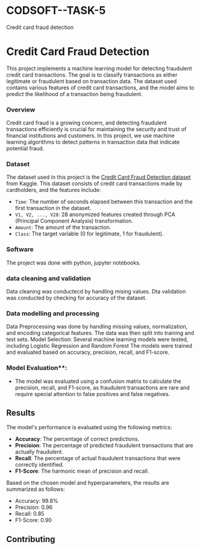 # CODSOFT--TASK-5
Credit card fraud detection
# Credit Card Fraud Detection

This project implements a machine learning model for detecting fraudulent credit card transactions. The goal is to classify transactions as either legitimate or fraudulent based on transaction data. The dataset used contains various features of credit card transactions, and the model aims to predict the likelihood of a transaction being fraudulent.
### Overview

Credit card fraud is a growing concern, and detecting fraudulent transactions efficiently is crucial for maintaining the security and trust of financial institutions and customers. In this project, we use machine learning algorithms to detect patterns in transaction data that indicate potential fraud.

### Dataset

The dataset used in this project is the [Credit Card Fraud Detection dataset](https://www.kaggle.com/mlg-ulb/creditcardfraud) from Kaggle. This dataset consists of credit card transactions made by cardholders, and the features include:

- `Time`: The number of seconds elapsed between this transaction and the first transaction in the dataset.
- `V1, V2, ..., V28`: 28 anonymized features created through PCA (Principal Component Analysis) transformation.
- `Amount`: The amount of the transaction.
- `Class`: The target variable (0 for legitimate, 1 for fraudulent).

### Software
The project was done with python, jupyter notebooks.

### data cleaning and validation
Data cleaning was conductecd by handling mising values.
Dta validation was conducted by checking for accuracy of the dataset.

### Data modelling and processing
 Data Preprocessing was done by handling missing values, normalization, and encoding categorical features.
The data was then split into training and test sets.
Model Selection:
    Several machine learning models were tested, including Logistic Regression and Random Forest
    The models were trained and evaluated based on accuracy, precision, recall, and F1-score.
### Model Evaluation**:
   - The model was evaluated using a confusion matrix to calculate the precision, recall, and F1-score, as fraudulent transactions are rare and require special attention to false positives and false negatives.

## Results

The model's performance is evaluated using the following metrics:

- **Accuracy**: The percentage of correct predictions.
- **Precision**: The percentage of predicted fraudulent transactions that are actually fraudulent.
- **Recall**: The percentage of actual fraudulent transactions that were correctly identified.
- **F1-Score**: The harmonic mean of precision and recall.

Based on the chosen model and hyperparameters, the results are summarized as follows:

- Accuracy: 99.8%
- Precision: 0.96
- Recall: 0.85
- F1-Score: 0.90

## Contributing

